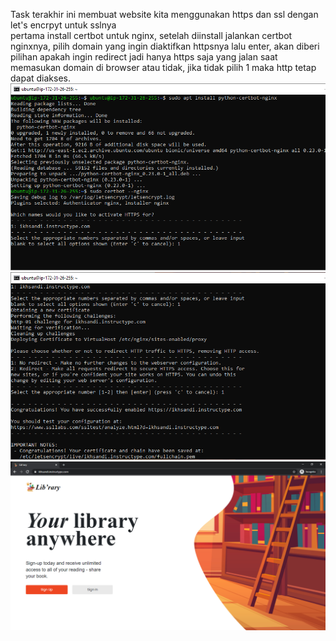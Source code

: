 Task terakhir ini membuat website kita menggunakan https dan ssl dengan let's encrpyt untuk sslnya<br>
pertama install certbot untuk nginx, setelah diinstall jalankan certbot nginxnya, pilih domain yang ingin diaktifkan httpsnya lalu enter, akan diberi pilihan apakah ingin redirect jadi hanya https saja yang jalan saat memasukan domain di browser atau tidak, jika tidak pilih 1 maka http tetap dapat diakses.
![1.8.png](https://github.com/GGenom3/DumbWaysDevOps/blob/main/TaskM1/Image/1.8.PNG)<br>
![2.8.png](https://github.com/GGenom3/DumbWaysDevOps/blob/main/TaskM1/Image/2.8.PNG)<br>
![3.8.png](https://github.com/GGenom3/DumbWaysDevOps/blob/main/TaskM1/Image/3.8.PNG)<br>
